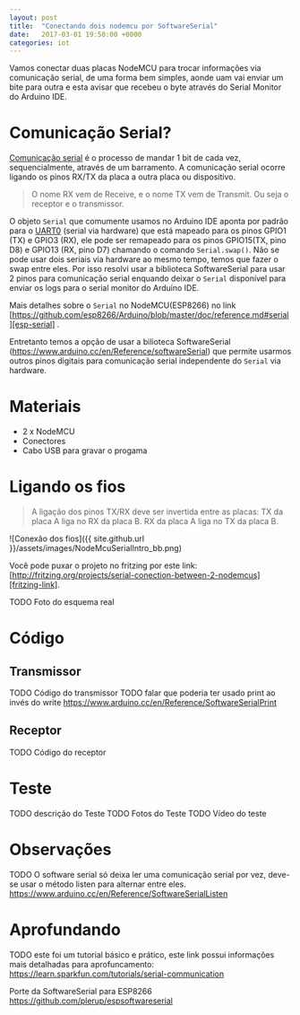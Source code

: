 ```yaml
---
layout: post
title:  "Conectando dois nodemcu por SoftwareSerial"
date:   2017-03-01 19:50:00 +0000
categories: iot
---
```


Vamos conectar duas placas NodeMCU para trocar informações via comunicação
serial, de uma forma bem simples, aonde uam vai enviar um bite para outra e
esta avisar que recebeu o byte através do Serial Monitor do Arduino IDE.

# [](#com-serial)Comunicação Serial?

[Comunicação serial][com-serial] é o processo de mandar 1 bit de cada vez,
sequencialmente, através de um barramento. A comunicação serial ocorre ligando
os pinos RX/TX da placa a outra placa ou dispositivo.

> O nome RX vem de Receive, e o nome TX vem de Transmit. Ou seja o receptor e o transmissor.

O objeto `Serial` que comumente usamos no Arduino IDE aponta por padrão para o [UART0][uart] (serial via hardware) que está mapeado para os pinos  GPIO1 (TX) e GPIO3 (RX), ele pode ser remapeado para os pinos GPIO15(TX, pino D8) e GPIO13 (RX, pino D7) chamando o comando `Serial.swap()`. Não se pode usar dois seriais via hardware ao mesmo tempo, temos que fazer o swap entre eles. Por isso resolvi usar a biblioteca SoftwareSerial para usar 2 pinos para comunicação serial enquando deixar o `Serial` disponível para enviar os logs para o serial monitor do Arduino IDE.

Mais detalhes sobre o `Serial` no NodeMCU(ESP8266) no link [https://github.com/esp8266/Arduino/blob/master/doc/reference.md#serial][esp-serial] .

Entretanto temos a opção de usar a bilioteca SoftwareSerial (https://www.arduino.cc/en/Reference/softwareSerial) que permite usarmos outros pinos digitais para comunicação serial independente do `Serial` via hardware.



# [](#materiais)Materiais

*   2 x NodeMCU
*   Conectores
*   Cabo USB para gravar o progama

# [](#header-1)Ligando os fios

> A ligação dos pinos TX/RX deve ser invertida entre as placas:
> TX da placa A liga no RX da placa B.
> RX da placa A liga no TX da placa B.

![Conexão dos fios]({{ site.github.url }}/assets/images/NodeMcuSerialIntro_bb.png)

Você pode puxar o projeto no fritzing por este link: [http://fritzing.org/projects/serial-conection-between-2-nodemcus][fritzing-link].

TODO Foto do esquema real

# [](#header-1) Código



## [](#header-1) Transmissor

TODO Código do transmissor
TODO falar que poderia ter usado print ao invés do write https://www.arduino.cc/en/Reference/SoftwareSerialPrint

## [](#header-1) Receptor
TODO Código do receptor


# [](#header-1) Teste

TODO descrição do Teste
TODO Fotos do Teste
TODO Vídeo do teste


# [](#header-1) Observações

TODO O software serial só deixa ler uma comunicação serial por vez, deve-se usar o método listen para alternar entre eles. https://www.arduino.cc/en/Reference/SoftwareSerialListen


# [](#header-1) Aprofundando

TODO este foi um tutorial básico e prático, este link possui informações mais detalhadas para aprofuncamento: https://learn.sparkfun.com/tutorials/serial-communication



Porte da SoftwareSerial para ESP8266
https://github.com/plerup/espsoftwareserial


[com-serial]: https://en.wikipedia.org/wiki/Serial_communication
[uart]: https://en.wikipedia.org/wiki/Universal_asynchronous_receiver/transmitter
[esp-serial]: https://github.com/esp8266/Arduino/blob/master/doc/reference.md#serial
[fritzing-link]:http://fritzing.org/projects/serial-conection-between-2-nodemcus
